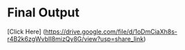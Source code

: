# Final Output

[Click Here] (https://drive.google.com/file/d/1oDmCiaXh8s-r4B2k6zgWvbII8mizQy8G/view?usp=share_link)
